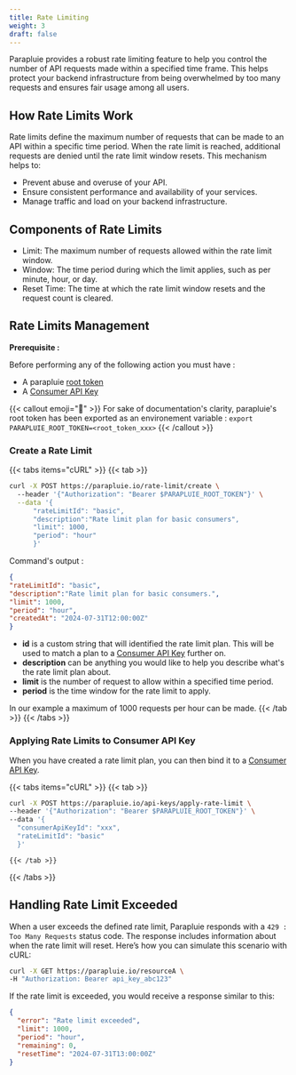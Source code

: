 ```yaml
---
title: Rate Limiting
weight: 3
draft: false
---
```


Parapluie provides a robust rate limiting feature to help you control the number of API requests made within a specified time frame. This helps protect your backend infrastructure from being overwhelmed by too many requests and ensures fair usage among all users.

## How Rate Limits Work
Rate limits define the maximum number of requests that can be made to an API within a specific time period. When the rate limit is reached, additional requests are denied until the rate limit window resets. This mechanism helps to:

- Prevent abuse and overuse of your API.
- Ensure consistent performance and availability of your services.
- Manage traffic and load on your backend infrastructure.


## Components of Rate Limits
- Limit: The maximum number of requests allowed within the rate limit window.
- Window: The time period during which the limit applies, such as per minute, hour, or day.
- Reset Time: The time at which the rate limit window resets and the request count is cleared.


## Rate Limits Management

**Prerequisite :**

Before performing any of the following action you must have :
- A parapluie [root token](/parapluie/authentication)
- A [Consumer API Key](/parapluie/features/consumer-api-key)


{{< callout emoji="🔧" >}}
For sake of documentation's clarity, parapluie's root token has been exported as an environement variable :
 `export PARAPLUIE_ROOT_TOKEN=<root_token_xxx>`
{{< /callout >}}

### Create a Rate Limit

{{< tabs items="cURL" >}}
  {{< tab >}}
  ```bash
  curl -X POST https://parapluie.io/rate-limit/create \ 
    --header '{"Authorization": "Bearer $PARAPLUIE_ROOT_TOKEN"}' \
    --data '{       
        "rateLimitId": "basic",
        "description":"Rate limit plan for basic consumers",
        "limit": 1000,
        "period": "hour"
        }'
  ```

Command's output :

  ```json
{
  "rateLimitId": "basic",
  "description":"Rate limit plan for basic consumers.",
  "limit": 1000,
  "period": "hour",
  "createdAt": "2024-07-31T12:00:00Z"
}
  ```

- **id** is a custom string that will identified the rate limit plan. This will be used to match a plan to a [Consumer API Key](/parapluie/features/consumer-api-key) further on.
- **description** can be anything you would like to help you describe what's the rate limit plan about.
- **limit** is the number of request to allow within a specified time period.
- **period** is the time window for the rate limit to apply. 

In our example a maximum of 1000 requests per hour can be made.
    {{< /tab >}}
{{< /tabs >}}


### Applying Rate Limits to Consumer API Key

When you have created a rate limit plan, you can then bind it to a [Consumer API Key](/parapluie/features/consumer-api-key).

{{< tabs items="cURL" >}}
  {{< tab >}}

  ```bash
  curl -X POST https://parapluie.io/api-keys/apply-rate-limit \
--header '{"Authorization": "Bearer $PARAPLUIE_ROOT_TOKEN"}' \
--data '{
    "consumerApiKeyId": "xxx",
    "rateLimitId": "basic"
    }'
```
    {{< /tab >}}

{{< /tabs >}}


## Handling Rate Limit Exceeded

When a user exceeds the defined rate limit, Parapluie responds with a `429 : Too Many Requests` status code. The response includes information about when the rate limit will reset. Here’s how you can simulate this scenario with cURL:

```bash
curl -X GET https://parapluie.io/resourceA \
-H "Authorization: Bearer api_key_abc123"
```

If the rate limit is exceeded, you would receive a response similar to this:

```json
{
  "error": "Rate limit exceeded",
  "limit": 1000,
  "period": "hour",
  "remaining": 0,
  "resetTime": "2024-07-31T13:00:00Z"
}
```



